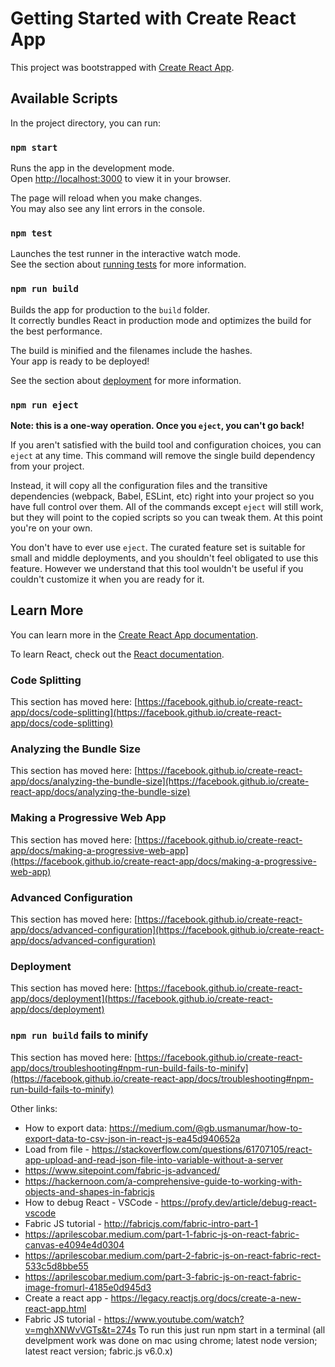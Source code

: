 # Getting Started with Create React App

This project was bootstrapped with [Create React App](https://github.com/facebook/create-react-app).

## Available Scripts

In the project directory, you can run:

### `npm start`

Runs the app in the development mode.\
Open [http://localhost:3000](http://localhost:3000) to view it in your browser.

The page will reload when you make changes.\
You may also see any lint errors in the console.

### `npm test`

Launches the test runner in the interactive watch mode.\
See the section about [running tests](https://facebook.github.io/create-react-app/docs/running-tests) for more information.

### `npm run build`

Builds the app for production to the `build` folder.\
It correctly bundles React in production mode and optimizes the build for the best performance.

The build is minified and the filenames include the hashes.\
Your app is ready to be deployed!

See the section about [deployment](https://facebook.github.io/create-react-app/docs/deployment) for more information.

### `npm run eject`

**Note: this is a one-way operation. Once you `eject`, you can't go back!**

If you aren't satisfied with the build tool and configuration choices, you can `eject` at any time. This command will remove the single build dependency from your project.

Instead, it will copy all the configuration files and the transitive dependencies (webpack, Babel, ESLint, etc) right into your project so you have full control over them. All of the commands except `eject` will still work, but they will point to the copied scripts so you can tweak them. At this point you're on your own.

You don't have to ever use `eject`. The curated feature set is suitable for small and middle deployments, and you shouldn't feel obligated to use this feature. However we understand that this tool wouldn't be useful if you couldn't customize it when you are ready for it.

## Learn More

You can learn more in the [Create React App documentation](https://facebook.github.io/create-react-app/docs/getting-started).

To learn React, check out the [React documentation](https://reactjs.org/).

### Code Splitting

This section has moved here: [https://facebook.github.io/create-react-app/docs/code-splitting](https://facebook.github.io/create-react-app/docs/code-splitting)

### Analyzing the Bundle Size

This section has moved here: [https://facebook.github.io/create-react-app/docs/analyzing-the-bundle-size](https://facebook.github.io/create-react-app/docs/analyzing-the-bundle-size)

### Making a Progressive Web App

This section has moved here: [https://facebook.github.io/create-react-app/docs/making-a-progressive-web-app](https://facebook.github.io/create-react-app/docs/making-a-progressive-web-app)

### Advanced Configuration

This section has moved here: [https://facebook.github.io/create-react-app/docs/advanced-configuration](https://facebook.github.io/create-react-app/docs/advanced-configuration)

### Deployment

This section has moved here: [https://facebook.github.io/create-react-app/docs/deployment](https://facebook.github.io/create-react-app/docs/deployment)

### `npm run build` fails to minify

This section has moved here: [https://facebook.github.io/create-react-app/docs/troubleshooting#npm-run-build-fails-to-minify](https://facebook.github.io/create-react-app/docs/troubleshooting#npm-run-build-fails-to-minify)

Other links:
* How to export data: https://medium.com/@gb.usmanumar/how-to-export-data-to-csv-json-in-react-js-ea45d940652a
* Load from file - https://stackoverflow.com/questions/61707105/react-app-upload-and-read-json-file-into-variable-without-a-server
* https://www.sitepoint.com/fabric-js-advanced/
* https://hackernoon.com/a-comprehensive-guide-to-working-with-objects-and-shapes-in-fabricjs
* How to debug React - VSCode - https://profy.dev/article/debug-react-vscode
* Fabric JS tutorial - http://fabricjs.com/fabric-intro-part-1
* https://aprilescobar.medium.com/part-1-fabric-js-on-react-fabric-canvas-e4094e4d0304
* https://aprilescobar.medium.com/part-2-fabric-js-on-react-fabric-rect-533c5d8bbe55
* https://aprilescobar.medium.com/part-3-fabric-js-on-react-fabric-image-fromurl-4185e0d945d3
* Create a react app - https://legacy.reactjs.org/docs/create-a-new-react-app.html
* Fabric JS tutorial - https://www.youtube.com/watch?v=mghXNWvVGTs&t=274s
To run this just run npm start in a terminal (all develpment work was done on mac using chrome; latest node version; latest react version; fabric.js v6.0.x)